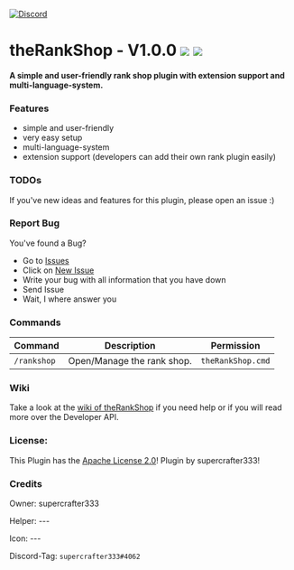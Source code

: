 [![Discord](https://img.shields.io/badge/chat-on%20discord-7289da.svg)](https://discord.gg/ca6cWPpERp)
# theRankShop - V1.0.0   [![](https://poggit.pmmp.io/shield.state/theRankShop)](https://poggit.pmmp.io/p/theRankShop) [![](https://poggit.pmmp.io/shield.dl.total/theRankShop)](https://poggit.pmmp.io/p/theRankShop)


**A simple and user-friendly rank shop plugin with extension support and multi-language-system.**

### Features
- simple and user-friendly
- very easy setup
- multi-language-system
- extension support (developers can add their own rank plugin easily)
    
### TODOs
If you've new ideas and features for this plugin, please open an issue :)

### Report Bug
You've found a Bug?
- Go to [Issues](https://github.com/supercrafter333/theRankShop/issues)
- Click on [New Issue](https://github.com/supercrafter333/theRankShop/issues/new/choose)
- Write your bug with all information that you have down
- Send Issue
- Wait, I where answer you

### Commands
|**Command**|**Description**|**Permission**|
|-----------|---------------|--------------|
|`/rankshop`|Open/Manage the rank shop.|`theRankShop.cmd`|

### Wiki
Take a look at the [wiki of theRankShop](https://github.com/supercrafter333/theRankShop/wiki) if you need help or if you will read more over the Developer API.

### License:
This Plugin has the [Apache License 2.0](/LICENSE)! Plugin by supercrafter333!

### Credits

Owner: supercrafter333

Helper: ---

Icon: ---

Discord-Tag: `supercrafter333#4062`